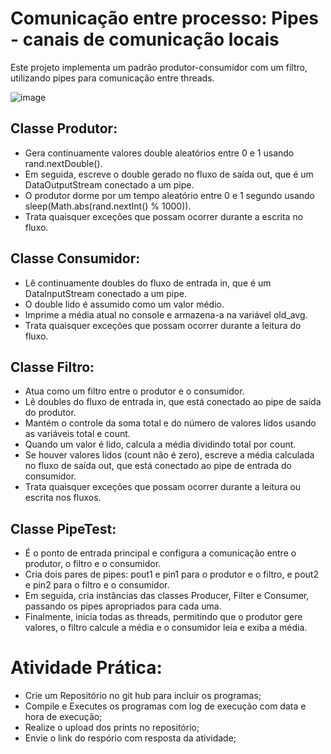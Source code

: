 # Comunicação entre processo: Pipes - canais de comunicação locais

Este projeto implementa um padrão produtor-consumidor com um filtro, utilizando pipes para comunicação entre threads. 

![image](https://github.com/user-attachments/assets/d31ecf2f-2784-4b23-a964-49388a461b08)

## Classe Produtor:
* Gera continuamente valores double aleatórios entre 0 e 1 usando rand.nextDouble().
* Em seguida, escreve o double gerado no fluxo de saída out, que é um DataOutputStream conectado a um pipe.
* O produtor dorme por um tempo aleatório entre 0 e 1 segundo usando sleep(Math.abs(rand.nextInt() % 1000)).
* Trata quaisquer exceções que possam ocorrer durante a escrita no fluxo.

## Classe Consumidor:
* Lê continuamente doubles do fluxo de entrada in, que é um DataInputStream conectado a um pipe.
* O double lido é assumido como um valor médio.
* Imprime a média atual no console e armazena-a na variável old_avg.
* Trata quaisquer exceções que possam ocorrer durante a leitura do fluxo.

## Classe Filtro:
* Atua como um filtro entre o produtor e o consumidor.
* Lê doubles do fluxo de entrada in, que está conectado ao pipe de saída do produtor.
* Mantém o controle da soma total e do número de valores lidos usando as variáveis total e count.
* Quando um valor é lido, calcula a média dividindo total por count.
* Se houver valores lidos (count não é zero), escreve a média calculada no fluxo de saída out, que está conectado ao pipe de entrada do consumidor.
* Trata quaisquer exceções que possam ocorrer durante a leitura ou escrita nos fluxos.

## Classe PipeTest:
* É o ponto de entrada principal e configura a comunicação entre o produtor, o filtro e o consumidor.
* Cria dois pares de pipes: pout1 e pin1 para o produtor e o filtro, e pout2 e pin2 para o filtro e o consumidor.
* Em seguida, cria instâncias das classes Producer, Filter e Consumer, passando os pipes apropriados para cada uma.
* Finalmente, inicia todas as threads, permitindo que o produtor gere valores, o filtro calcule a média e o consumidor leia e exiba a média.

# Atividade Prática:
* Crie um Repositório no git hub para incluir os programas;
* Compile e Executes os programas com log de execução com data e hora de execução;
* Realize o upload dos prints no repositório;
* Envie o link do respório com resposta da atividade;
